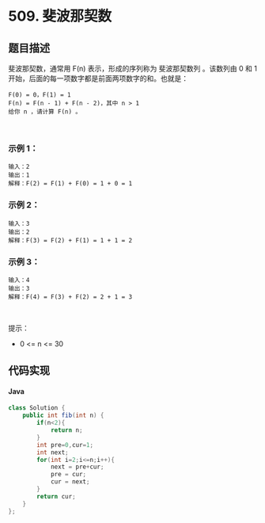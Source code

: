 # 509. 斐波那契数

## 题目描述
斐波那契数，通常用 F(n) 表示，形成的序列称为 斐波那契数列 。该数列由 0 和 1 开始，后面的每一项数字都是前面两项数字的和。也就是：
```
F(0) = 0，F(1) = 1
F(n) = F(n - 1) + F(n - 2)，其中 n > 1
给你 n ，请计算 F(n) 。
```

 

### 示例 1：
```
输入：2
输出：1
解释：F(2) = F(1) + F(0) = 1 + 0 = 1
```
### 示例 2：
```
输入：3
输出：2
解释：F(3) = F(2) + F(1) = 1 + 1 = 2
```
### 示例 3：
```
输入：4
输出：3
解释：F(4) = F(3) + F(2) = 2 + 1 = 3
```
 

提示：

 - 0 <= n <= 30



## 代码实现
#### Java
```Java
class Solution {
    public int fib(int n) {
        if(n<2){
            return n;
        }
        int pre=0,cur=1;
        int next;
        for(int i=2;i<=n;i++){
            next = pre+cur;
            pre = cur;
            cur = next;
        }
        return cur;
    }
};
```